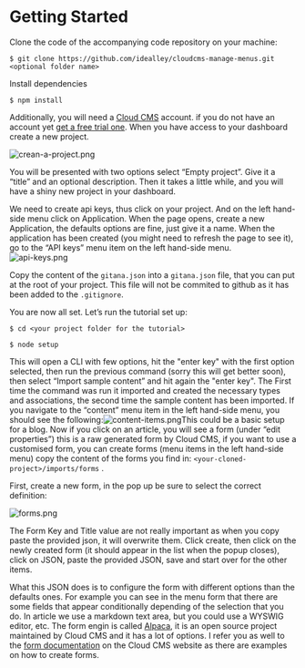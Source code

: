# Getting Started

Clone the code of the accompanying code repository on your machine:

`$ git clone https://github.com/idealley/cloudcms-manage-menus.git <optional folder name>`

Install dependencies

`$ npm install`

Additionally, you will need a [Cloud CMS](https://www.cloudcms.com/) account. if you do not have an account yet [get a free trial one](https://www.cloudcms.com/trial.html). When you have access to your dashboard create a new project.

![](https://lh5.googleusercontent.com/hcavH-P2mAM4Nvs5O-Suq4QGQUgXyzQv5ANO-0dvyJTD4G1ML89bhviZdYzSn7iGg1pdIJiHPe5uH5krazvzw44y4eXq7wAoVY_23iPS5HMZYdnwjmJeazrXpHGh7QwM-jaw0TRj "crean-a-project.png")

You will be presented with two options select “Empty project”. Give it a “title” and an optional description. Then it takes a little while, and you will have a shiny new project in your dashboard.

We need to create api keys, thus click on your project. And on the left hand-side menu click on Application. When the page opens, create a new Application, the defaults options are fine, just give it a name. When the application has been created \(you might need to refresh the page to see it\), go to the “API keys” menu item on the left hand-side menu.  
![](https://lh6.googleusercontent.com/CHC8Jn9z_Gp8UzFQYjqauiA9sBXQJ4lia2FebFHSkARHFkcT-XKVgq9rzlrmFMPhhc4g8rVtZBRrV_s9MRCGyVo91bWhXZVHVps-lBm8paEzueoaSXkS51tKTYS6TNdWZShZK5v8 "api-keys.png")

Copy the content of the `gitana.json` into a `gitana.json` file, that you can put at the root of your project. This file will not be commited to github as it has been added to the `.gitignore`.

You are now all set. Let’s run the tutorial set up:

`$ cd <your project folder for the tutorial>`

`$ node setup`

This will open a CLI with few options, hit the "enter key" with the first option selected, then run the previous command \(sorry this will get better soon\), then select “Import sample content” and hit again the "enter key". The First time the command was run it imported and created the necessary types and associations, the second time the sample content has been imported. If you navigate to the “content” menu item in the left hand-side menu, you should see the following:![](https://lh6.googleusercontent.com/JuqBN-LymyLeuCaTZ98ApgFT17kiWaxD-cOAwrBR95uMumngw49A08jxUWlzYrNMJ82GBhmb1lbDXy8rMXRhv9vdqW7kjcYrml4alZ75z2kSZZSgFSWUWB4QSpJAm-Bqvs5dAKNG "content-items.png")This could be a basic setup for a blog. Now if you click on an article, you will see a form \(under “edit properties”\) this is a raw generated form by Cloud CMS, if you want to use a customised form, you can create forms \(menu items in the left hand-side menu\) copy the content of the forms you find in: `<your-cloned-project>/imports/forms` .

First, create a new form, in the pop up be sure to select the correct definition:

![](https://lh5.googleusercontent.com/-WyUbuL80w7aP3t0Ca2-a3NQyxTtxnD8T1kO6XhlvZHeK8aowZnD7XEHlstCF00xjNcmzn1mLSZmQL_8wiwrBx34-1h9aI54lP4Ctm9VGMCXyFacHI3TdLhIXqY-LzRwO3A6_7Mi "forms.png")

The Form Key and Title value are not really important as when you copy paste the provided json, it will overwrite them. Click create, then click on the newly created form \(it should appear in the list when the popup closes\), click on JSON, paste the provided JSON, save and start over for the other items.

What this JSON does is to configure the form with different options than the defaults ones. For example you can see in the menu form that there are some fields that appear conditionally depending of the selection that you do. In article we use a markdown text area, but you could use a WYSWIG editor, etc. The form engin is called [Alpaca](http://www.alpacajs.org/), it is an open source project maintained by Cloud CMS and it has a lot of options. I refer you as well to the [form documentation](https://www.cloudcms.com/documentation/api/api/forms/overview.html) on the Cloud CMS website as there are examples on how to create forms.

  


